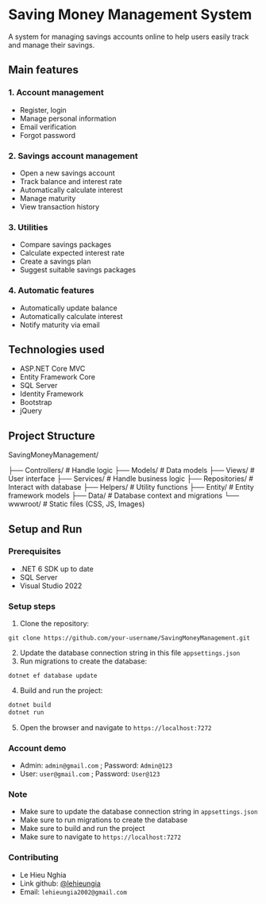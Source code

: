 # Saving Money Management System
A system for managing savings accounts online to help users easily track and manage their savings.
## Main features

### 1. Account management
- Register, login
- Manage personal information
- Email verification
- Forgot password

### 2. Savings account management
- Open a new savings account
- Track balance and interest rate
- Automatically calculate interest
- Manage maturity
- View transaction history

### 3. Utilities
- Compare savings packages
- Calculate expected interest rate
- Create a savings plan
- Suggest suitable savings packages


### 4. Automatic features
- Automatically update balance
- Automatically calculate interest
- Notify maturity via email

## Technologies used
- ASP.NET Core MVC
- Entity Framework Core
- SQL Server
- Identity Framework
- Bootstrap
- jQuery

## Project Structure

SavingMoneyManagement/

├── Controllers/ # Handle logic
├── Models/ # Data models
├── Views/ # User interface
├── Services/ # Handle business logic
├── Repositories/ # Interact with database
├── Helpers/ # Utility functions
├── Entity/ # Entity framework models
├── Data/ # Database context and migrations
└── wwwroot/ # Static files (CSS, JS, Images)

## Setup and Run 
### Prerequisites
- .NET 6 SDK up to date
- SQL Server
- Visual Studio 2022

### Setup steps

1. Clone the repository:
```
git clone https://github.com/your-username/SavingMoneyManagement.git
```
2. Update the database connection string in this file `appsettings.json`
3. Run migrations to create the database: 
```commandline
dotnet ef database update
```
4. Build and run the project: 
```bash
dotnet build
dotnet run
```
5. Open the browser and navigate to `https://localhost:7272`

### Account demo 
- Admin: `admin@gmail.com` ; Password: `Admin@123`
- User: `user@gmail.com` ; Password: `User@123`

### Note 
- Make sure to update the database connection string in `appsettings.json`
- Make sure to run migrations to create the database
- Make sure to build and run the project
- Make sure to navigate to `https://localhost:7272`
### Contributing
- Le Hieu Nghia 
- Link github: [@lehieungia](https://github.com/lehieungia)
- Email: `lehieungia2002@gmail.com`
